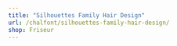 ```yaml
---
title: "Silhouettes Family Hair Design"
url: /chalfont/silhouettes-family-hair-design/
shop: Friseur
---
```

